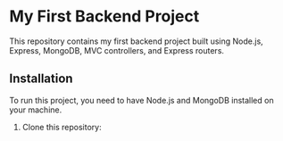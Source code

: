 # My First Backend Project

This repository contains my first backend project built using Node.js, Express, MongoDB, MVC controllers, and Express routers.

## Installation

To run this project, you need to have Node.js and MongoDB installed on your machine.

1. Clone this repository:

